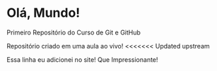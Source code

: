 # Olá, Mundo!
 Primeiro Repositório do Curso de Git e GitHub

 Repositório criado em uma aula ao vivo!
<<<<<<< Updated upstream
 
 Essa linha eu adicionei no site! Que Impressionante!

